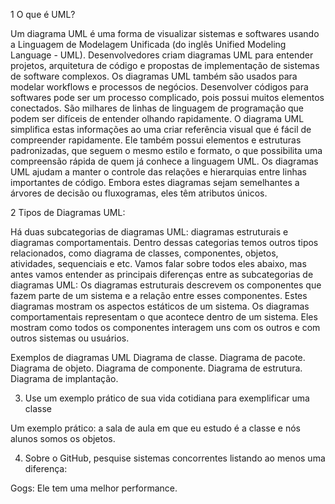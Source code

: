 1 O que é UML?

Um diagrama UML é uma forma de visualizar sistemas e softwares usando a Linguagem de Modelagem Unificada (do inglês Unified Modeling Language - UML). Desenvolvedores criam diagramas UML para entender projetos, arquitetura de código e propostas de implementação de sistemas de software complexos. Os diagramas UML também são usados para modelar workflows e processos de negócios. Desenvolver códigos para softwares pode ser um processo complicado, pois possui muitos elementos conectados. São milhares de linhas de linguagem de programação que podem ser difíceis de entender olhando rapidamente. O diagrama UML simplifica estas informações ao uma criar referência visual que é fácil de compreender rapidamente. Ele também possui elementos e estruturas padronizadas, que seguem o mesmo estilo e formato, o que possibilita uma compreensão rápida de quem já conhece a linguagem UML. Os diagramas UML ajudam a manter o controle das relações e hierarquias entre linhas importantes de código. Embora estes diagramas sejam semelhantes a árvores de decisão ou fluxogramas, eles têm atributos únicos.

2 Tipos de Diagramas UML:

Há duas subcategorias de diagramas UML: diagramas estruturais e diagramas comportamentais. Dentro dessas categorias temos outros tipos relacionados, como diagrama de classes, componentes, objetos, atividades, sequenciais e etc. Vamos falar sobre todos eles abaixo, mas antes vamos entender as principais diferenças entre as subcategorias de diagramas UML:
 Os diagramas estruturais descrevem os componentes que fazem parte de um sistema e a relação entre esses componentes. Estes diagramas mostram os aspectos estáticos de um sistema.
 Os diagramas comportamentais representam o que acontece dentro de um sistema. Eles mostram como todos os componentes interagem uns com os outros e com outros sistemas ou usuários.

Exemplos de diagramas UML
   Diagrama de classe.
   Diagrama de pacote.
   Diagrama de objeto.
   Diagrama de componente.
   Diagrama de estrutura.
   Diagrama de implantação.

3. Use um exemplo prático de sua vida cotidiana para exemplificar uma classe

Um exemplo prático: a sala de aula em que eu estudo é a classe e nós alunos somos os objetos.

4. Sobre o GitHub, pesquise sistemas concorrentes listando ao menos uma diferença:

Gogs: Ele tem uma melhor performance.


